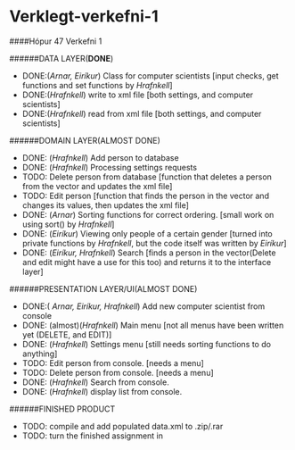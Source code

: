 # Verklegt-verkefni-1
####Hópur 47
Verkefni 1


######DATA LAYER(**DONE**)
- DONE:(*Arnar, Eiríkur*) Class for computer scientists [input checks, get functions and set functions by *Hrafnkell*]
- DONE:(*Hrafnkell*) write to xml file [both settings, and computer scientists]
- DONE:(*Hrafnkell*) read from xml file [both settings, and computer scientists]

######DOMAIN LAYER(ALMOST DONE)
- DONE: (*Hrafnkell*) Add person to database 
- DONE: (*Hrafnkell*) Processing settings requests
- TODO: Delete person from database [function that deletes a person from the vector and updates the xml file]
- TODO: Edit person [function that finds the person in the vector and changes its values, then updates the xml file]
- DONE: (*Arnar*) Sorting functions for correct ordering. [small work on using sort() by *Hrafnkell*]
- DONE: (*Eiríkur*) Viewing only people of a certain gender [turned into private functions by *Hrafnkell*, but the code itself was written by *Eiríkur*]
- DONE: (*Eiríkur, Hrafnkell*) Search [finds a person in the vector(Delete and edit might have a use for this too) and returns it to the interface layer]

######PRESENTATION LAYER/UI(ALMOST DONE)
- DONE:( *Arnar, Eiríkur, Hrafnkell*) Add new computer scientist from console
- DONE: (almost)(*Hrafnkell*) Main menu [not all menus have been written yet (DELETE, and EDIT)]
- DONE: (*Hrafnkell*) Settings menu [still needs sorting functions to do anything]
- TODO: Edit person from console. [needs a menu]
- TODO: Delete person from console. [needs a menu]
- DONE: (*Hrafnkell*) Search from console.
- DONE: (*Hrafnkell*) display list from console.

######FINISHED PRODUCT
- TODO: compile and add populated data.xml to .zip/.rar
- TODO: turn the finished assignment in